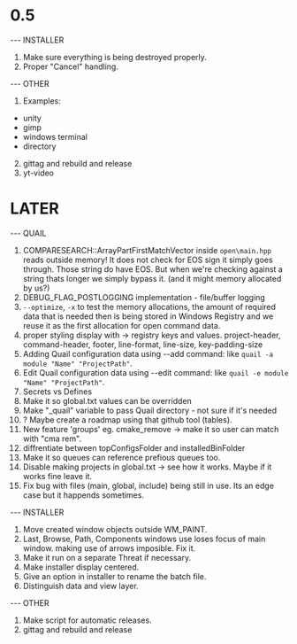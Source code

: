 # 0.5

--- INSTALLER

01. Make sure everything is being destroyed properly.
02. Proper "Cancel" handling.

--- OTHER 

01. Examples:
- unity
- gimp
- windows terminal
- directory
02. gittag and rebuild and release
03. yt-video


# LATER


--- QUAIL

01. COMPARESEARCH::ArrayPartFirstMatchVector inside `open\main.hpp` reads outside memory!
	It does not check for EOS sign it simply goes through. Those string do have EOS.
	But when we're checking against a string thats longer we simply bypass it. (and it might memory allocated by us?)
02. DEBUG_FLAG_POSTLOGGING implementation - file/buffer logging
03. `--optimize`, `-x` to test the memory allocations, the amount of required data that is needed 
	then is being stored in Windows Registry and we reuse it as the first allocation for open command data.
04. proper styling display with -> registry keys and values.
	project-header, command-header, footer, line-format, line-size, key-padding-size
05. Adding Quail configuration data using --add command: like `quail -a module "Name" "ProjectPath"`.
06. Edit Quail configuration data using --edit command: like `quail -e module "Name" "ProjectPath"`.
07. Secrets vs Defines
08. Make it so global.txt values can be overridden
09. Make "_quail" variable to pass Quail directory - not sure if it's needed
10. ? Maybe create a roadmap using that github tool (tables).
11. New feature 'groups' eg. cmake_remove -> make it so user can match with "cma rem".
12. diffrentiate between topConfigsFolder and installedBinFolder
13. Make it so queues can reference prefious queues too.
14. Disable making projects in global.txt -> see how it works. Maybe if it works fine leave it.
15. Fix bug with files (main, global, include) being still in use. Its an edge case but it happends sometimes.

--- INSTALLER

01. Move created window objects outside WM_PAINT.
02. Last, Browse, Path, Components windows use loses focus of main window. making use of arrows imposible. Fix it.
03. Make it run on a separate Threat if necessary.
04. Make installer display centered.
05. Give an option in installer to rename the batch file.
06. Distinguish data and view layer.

--- OTHER

01. Make script for automatic releases.
02. gittag and rebuild and release
